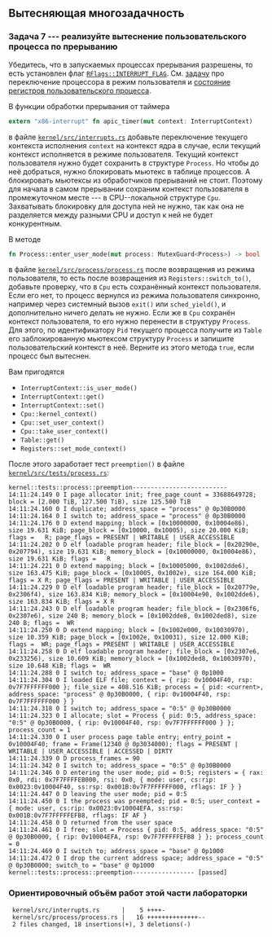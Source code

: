 ## Вытесняющая многозадачность

### Задача 7 --- реализуйте вытеснение пользовательского процесса по прерыванию

Убедитесь, что в запускаемых процессах прерывания разрешены,
то есть установлен флаг
[`RFlags::INTERRUPT_FLAG`](../../doc/ku/process/registers/struct.RFlags.html#associatedconstant.INTERRUPT_FLAG).
См.
[задачу](../../lab/book/3-process-3-user-mode.html#%D0%97%D0%B0%D0%B4%D0%B0%D1%87%D0%B0-2--%D0%BF%D0%B5%D1%80%D0%B5%D0%BA%D0%BB%D1%8E%D1%87%D0%B5%D0%BD%D0%B8%D0%B5-%D0%BF%D1%80%D0%BE%D1%86%D0%B5%D1%81%D1%81%D0%BE%D1%80%D0%B0-%D0%B2-%D1%80%D0%B5%D0%B6%D0%B8%D0%BC-%D0%BF%D0%BE%D0%BB%D1%8C%D0%B7%D0%BE%D0%B2%D0%B0%D1%82%D0%B5%D0%BB%D1%8F-%D0%B8-%D0%B2%D0%BE%D0%B7%D0%B2%D1%80%D0%B0%D1%82-%D0%B8%D0%B7-%D0%BD%D0%B5%D0%B3%D0%BE)
про переключение процессора в режим пользователя и
[состояние регистров пользовательского процесса](../../lab/book/3-process-3-user-mode.html#%D0%A1%D0%BE%D1%81%D1%82%D0%BE%D1%8F%D0%BD%D0%B8%D0%B5-%D1%80%D0%B5%D0%B3%D0%B8%D1%81%D1%82%D1%80%D0%BE%D0%B2-%D0%BF%D0%BE%D0%BB%D1%8C%D0%B7%D0%BE%D0%B2%D0%B0%D1%82%D0%B5%D0%BB%D1%8C%D1%81%D0%BA%D0%BE%D0%B3%D0%BE-%D0%BF%D1%80%D0%BE%D1%86%D0%B5%D1%81%D1%81%D0%B0).

В функции обработки прерывания от таймера
```rust
extern "x86-interrupt" fn apic_timer(mut context: InterruptContext)
```

в файле [`kernel/src/interrupts.rs`](https://gitlab.com/sergey-v-galtsev/nikka-public/-/blob/master/kernel/src/interrupts.rs)
добавьте переключение текущего контекста исполнения `context` на контекст ядра в случае, если текущий контекст исполняется в режиме пользователя.
Текущий контекст пользователя нужно будет сохранить в структуре `Process`.
Но чтобы до неё добраться, нужно блокировать мьютекс в таблице процессов.
А блокировать мьютексы из обработчиков прерываний не стоит.
Поэтому для начала в самом прерывании сохраним контекст пользователя в промежуточном месте ---
в CPU--локальной структуре `Cpu`.
Захватывать блокировку для доступа ней не нужно, так как она не разделяется между разными CPU и доступ к ней не будет конкурентным.

В методе
```rust
fn Process::enter_user_mode(mut process: MutexGuard<Process>) -> bool
```

в файле [`kernel/src/process/process.rs`](https://gitlab.com/sergey-v-galtsev/nikka-public/-/blob/master/kernel/src/process/process.rs)
после возвращения из режима пользователя, то есть после возвращения из `Registers::switch_to()`,
добавьте проверку, что в `Cpu` есть сохранённый контекст пользователя.
Если его нет, то процесс вернулся из режима пользователя синхронно, например через системный вызов
`exit()` или `sched_yield()`, и дополнительно ничего делать не нужно.
Если же в `Cpu` сохранён контекст пользователя, то его нужно перенести в структуру `Process`.
Для этого, по идентификатору `Pid` текущего процесса получите из `Table` его заблокированную мьютексом структуру
`Process` и запишите пользовательский контекст в неё.
Верните из этого метода `true`, если процесс был вытеснен.

Вам пригодятся

- `InterruptContext::is_user_mode()`
- `InterruptContext::get()`
- `InterruptContext::set()`
- `Cpu::kernel_context()`
- `Cpu::set_user_context()`
- `Cpu::take_user_context()`
- `Table::get()`
- `Registers::set_mode_context()`

После этого заработает тест `preemption()` в файле [`kernel/src/tests/process.rs`](https://gitlab.com/sergey-v-galtsev/nikka-public/-/blob/master/kernel/src/tests/process.rs):

```console
kernel::tests::process::preemption--------------------------
14:11:24.149 0 I page allocator init; free_page_count = 33688649728; block = [2.000 TiB, 127.500 TiB), size 125.500 TiB
14:11:24.160 0 I duplicate; address_space = "process" @ 0p30B0000
14:11:24.164 0 I switch to; address_space = "process" @ 0p30B0000
14:11:24.176 0 D extend mapping; block = [0x10000000, 0x10004e86), size 19.631 KiB; page_block = [0x10000, 0x10005), size 20.000 KiB; flags =   R; page_flags = PRESENT | WRITABLE | USER_ACCESSIBLE
14:11:24.202 0 D elf loadable program header; file_block = [0x20290e, 0x207794), size 19.631 KiB; memory_block = [0x10000000, 0x10004e86), size 19.631 KiB; flags =   R
14:11:24.221 0 D extend mapping; block = [0x10005000, 0x1002dde6), size 163.475 KiB; page_block = [0x10005, 0x1002e), size 164.000 KiB; flags = X R; page_flags = PRESENT | WRITABLE | USER_ACCESSIBLE
14:11:24.229 0 D elf loadable program header; file_block = [0x20779e, 0x2306f4), size 163.834 KiB; memory_block = [0x10004e90, 0x1002dde6), size 163.834 KiB; flags = X R
14:11:24.243 0 D elf loadable program header; file_block = [0x2306f6, 0x2307e6), size 240 B; memory_block = [0x1002dde8, 0x1002ded8), size 240 B; flags =  WR
14:11:24.250 0 D extend mapping; block = [0x1002e000, 0x10030970), size 10.359 KiB; page_block = [0x1002e, 0x10031), size 12.000 KiB; flags =  WR; page_flags = PRESENT | WRITABLE | USER_ACCESSIBLE
14:11:24.258 0 D elf loadable program header; file_block = [0x2307e6, 0x233256), size 10.609 KiB; memory_block = [0x1002ded8, 0x10030970), size 10.648 KiB; flags =  WR
14:11:24.288 0 I switch to; address_space = "base" @ 0p1000
14:11:24.304 0 I loaded ELF file; context = { rip: 0v10004F40, rsp: 0v7F7FFFFFF000 }; file_size = 408.516 KiB; process = { pid: <current>, address_space: "process" @ 0p30B0000, { rip: 0v10004F40, rsp: 0v7F7FFFFFF000 } }
14:11:24.318 0 I switch to; address_space = "0:5" @ 0p30B0000
14:11:24.323 0 I allocate; slot = Process { pid: 0:5, address_space: "0:5" @ 0p30B0000, { rip: 0v10004F40, rsp: 0v7F7FFFFFF000 } }; process_count = 1
14:11:24.330 0 I user process page table entry; entry_point = 0v10004F40; frame = Frame(12340 @ 0p3034000); flags = PRESENT | WRITABLE | USER_ACCESSIBLE | ACCESSED | DIRTY
14:11:24.339 0 D process_frames = 90
14:11:24.342 0 I switch to; address_space = "0:5" @ 0p30B0000
14:11:24.346 0 D entering the user mode; pid = 0:5; registers = { rax: 0x0, rdi: 0x7F7FFFFEB000, rsi: 0x0, { mode: user, cs:rip: 0x0023:0v10004F40, ss:rsp: 0x001B:0v7F7FFFFFF000, rflags: IF } }
14:11:24.447 0 D leaving the user mode; pid = 0:5
14:11:24.450 0 I the process was preempted; pid = 0:5; user_context = { mode: user, cs:rip: 0x0023:0v10004EFA, ss:rsp: 0x001B:0v7F7FFFFFEFB8, rflags: IF AF }
14:11:24.458 0 D returned from the user space
14:11:24.461 0 I free; slot = Process { pid: 0:5, address_space: "0:5" @ 0p30B0000, { rip: 0v10004EFA, rsp: 0v7F7FFFFFEFB8 } }; process_count = 0
14:11:24.469 0 I switch to; address_space = "base" @ 0p1000
14:11:24.472 0 I drop the current address space; address_space = "0:5" @ 0p30B0000; switch_to = "base" @ 0p1000
kernel::tests::process::preemption----------------- [passed]
```


### Ориентировочный объём работ этой части лабораторки

```console
 kernel/src/interrupts.rs      |    5 ++++-
 kernel/src/process/process.rs |   16 ++++++++++++++--
 2 files changed, 18 insertions(+), 3 deletions(-)
```
